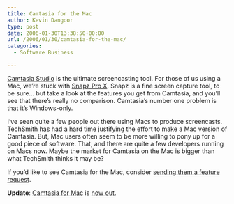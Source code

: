 ```yaml
---
title: Camtasia for the Mac
author: Kevin Dangoor
type: post
date: 2006-01-30T13:38:50+00:00
url: /2006/01/30/camtasia-for-the-mac/
categories:
  - Software Business

---
```

[Camtasia Studio][1] is the ultimate screencasting tool. For those of us using a Mac, we&#8217;re stuck with [Snapz Pro X][2]. Snapz is a fine screen capture tool, to be sure&#8230; but take a look at the features you get from Camtasia, and you&#8217;ll see that there&#8217;s really no comparison. Camtasia&#8217;s number one problem is that it&#8217;s Windows-only.

I&#8217;ve seen quite a few people out there using Macs to produce screencasts. TechSmith has had a hard time justifying the effort to make a Mac version of Camtasia. But, Mac users often seem to be more willing to pony up for a good piece of software. That, and there are quite a few developers running on Macs now. Maybe the market for Camtasia on the Mac is bigger than what TechSmith thinks it may be?

If you&#8217;d like to see Camtasia for the Mac, consider [sending them a feature request][3].

**Update**: [Camtasia for Mac][4] is [now out][5].

 [1]: http://www.techsmith.com/camtasia.asp
 [2]: http://www.ambrosiasw.com/utilities/snapzprox/
 [3]: http://www.techsmith.com/company/contact/productfeedback.asp
 [4]: http://www.techsmith.com/camtasiamac/
 [5]: http://www.blueskyonmars.com/2009/08/25/camtasia-for-mac-arrives-and-brings-real-competition/